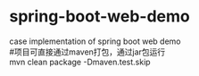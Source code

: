 # spring-boot-web-demo  
 case implementation of spring boot web demo  
#项目可直接通过maven打包，通过jar包运行  
mvn clean package -Dmaven.test.skip   
